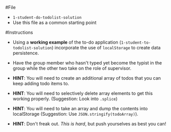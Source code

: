 #File

  * `1-student-do-todolist-solution`
  * Use this file as a common starting point

#Instructions

  * Using a __working example__ of the to-do application (`1-student-to-todolist-solution`) incorporate the use of `localStorage` to create data persistence. 

  * Have the group member who hasn't typed yet become the typist in the group while the other two take on the role of supervisor. 

  * **HINT**: You will need to create an additional array of todos that you can keep adding todo items to.

  * **HINT**: You will need to selectively delete array elements to get this working properly. (Suggestion: Look into `.splice`)

  * **HINT**: You will need to take an array and dump the contents into localStorage (Suggestion: Use `JSON.stringify(todoArray)`).

  * **HINT**: Don't freak out. *This is hard*, but push yourselves as best you can! 
